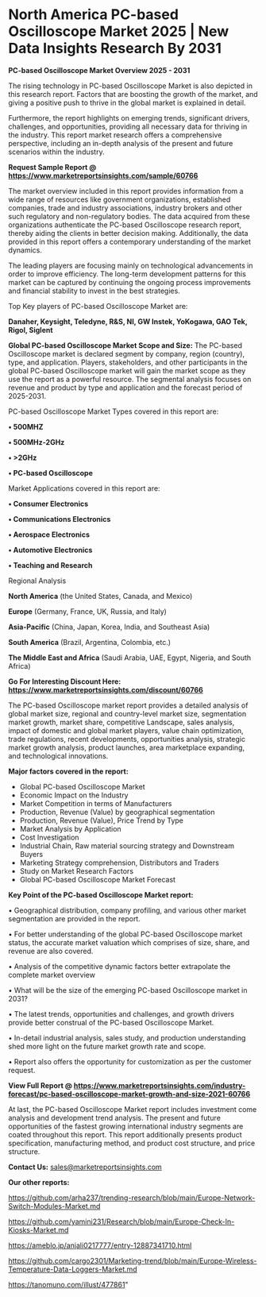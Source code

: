 # North America PC-based Oscilloscope Market 2025 | New Data Insights Research By 2031

<Strong> PC-based Oscilloscope Market Overview 2025 - 2031</strong>

The rising technology in PC-based Oscilloscope Market is also depicted in this research report. Factors that are boosting the growth of the market, and giving a positive push to thrive in the global market is explained in detail.

Furthermore, the report highlights on emerging trends, significant drivers, challenges, and opportunities, providing all necessary data for thriving in the industry. This report market research offers a comprehensive perspective, including an in-depth analysis of the present and future scenarios within the industry.

<strong>Request Sample Report @ <a href=https://www.marketreportsinsights.com/sample/60766>https://www.marketreportsinsights.com/sample/60766</a></strong>

The market overview included in this report provides information from a wide range of resources like government organizations, established companies, trade and industry associations, industry brokers and other such regulatory and non-regulatory bodies. The data acquired from these organizations authenticate the PC-based Oscilloscope research report, thereby aiding the clients in better decision making. Additionally, the data provided in this report offers a contemporary understanding of the market dynamics.

The leading players are focusing mainly on technological advancements in order to improve efficiency. The long-term development patterns for this market can be captured by continuing the ongoing process improvements and financial stability to invest in the best strategies.

Top Key players of PC-based Oscilloscope Market are:

<strong>Danaher, Keysight, Teledyne, R&S, NI, GW Instek, YoKogawa, GAO Tek, Rigol, Siglent</strong>

<strong><b>Global PC-based Oscilloscope Market Scope and Size:</b></strong>
The PC-based Oscilloscope market is declared segment by company, region (country), type, and application. Players, stakeholders, and other participants in the global PC-based Oscilloscope market will gain the market scope as they use the report as a powerful resource. The segmental analysis focuses on revenue and product by type and application and the forecast period of 2025-2031.

PC-based Oscilloscope Market Types covered in this report are:

<strong>• 500MHZ

• 500MHz-2GHz

• >2GHz

• PC-based Oscilloscope</strong>

Market Applications covered in this report are:

<strong>• Consumer Electronics

• Communications Electronics

• Aerospace Electronics

• Automotive Electronics

• Teaching and Research</strong> 

Regional Analysis

<strong>North America</strong> (the United States, Canada, and Mexico)

<strong>Europe</strong> (Germany, France, UK, Russia, and Italy)

<strong>Asia-Pacific</strong> (China, Japan, Korea, India, and Southeast Asia)

<strong>South America</strong> (Brazil, Argentina, Colombia, etc.)

<strong>The Middle East and Africa</strong> (Saudi Arabia, UAE, Egypt, Nigeria, and South Africa)

<strong>Go For Interesting Discount Here: <a href=https://www.marketreportsinsights.com/discount/60766>https://www.marketreportsinsights.com/discount/60766</a></strong>

The PC-based Oscilloscope market report provides a detailed analysis of global market size, regional and country-level market size, segmentation market growth, market share, competitive Landscape, sales analysis, impact of domestic and global market players, value chain optimization, trade regulations, recent developments, opportunities analysis, strategic market growth analysis, product launches, area marketplace expanding, and technological innovations.

<strong><b>Major factors covered in the report:</b></strong>
<ul>
  <li>Global PC-based Oscilloscope Market </li>
  <li>Economic Impact on the Industry</li>
  <li>Market Competition in terms of Manufacturers</li>
  <li>Production, Revenue (Value) by geographical segmentation</li>
  <li>Production, Revenue (Value), Price Trend by Type</li>
  <li>Market Analysis by Application</li>
  <li>Cost Investigation</li>
  <li>Industrial Chain, Raw material sourcing strategy and Downstream Buyers</li>
  <li>Marketing Strategy comprehension, Distributors and Traders</li>
  <li>Study on Market Research Factors</li>
  <li>Global PC-based Oscilloscope Market Forecast</li>
</ul>

<strong><b>Key Point of the PC-based Oscilloscope Market report:</b></strong>

• Geographical distribution, company profiling, and various other market segmentation are provided in the report.

• For better understanding of the global PC-based Oscilloscope market status, the accurate market valuation which comprises of size, share, and revenue are also covered.

• Analysis of the competitive dynamic factors better extrapolate the complete market overview

• What will be the size of the emerging PC-based Oscilloscope market in 2031?

• The latest trends, opportunities and challenges, and growth drivers provide better construal of the PC-based Oscilloscope Market.

• In-detail industrial analysis, sales study, and production understanding shed more light on the future market growth rate and scope.

• Report also offers the opportunity for customization as per the customer request.

<strong><b>View Full Report @ <a href=https://www.marketreportsinsights.com/industry-forecast/pc-based-oscilloscope-market-growth-and-size-2021-60766>https://www.marketreportsinsights.com/industry-forecast/pc-based-oscilloscope-market-growth-and-size-2021-60766</a></b></strong>


At last, the PC-based Oscilloscope Market report includes investment come analysis and development trend analysis. The present and future opportunities of the fastest growing international industry segments are coated throughout this report. This report additionally presents product specification, manufacturing method, and product cost structure, and price structure.

<strong>Contact Us:</strong>
sales@marketreportsinsights.com

<strong>Our other reports:</strong>

<a href=https://github.com/arha237/trending-research/blob/main/Europe-Network-Switch-Modules-Market.md>https://github.com/arha237/trending-research/blob/main/Europe-Network-Switch-Modules-Market.md</a>

<a href=https://github.com/yamini231/Research/blob/main/Europe-Check-In-Kiosks-Market.md>https://github.com/yamini231/Research/blob/main/Europe-Check-In-Kiosks-Market.md</a>

<a href=https://ameblo.jp/anjali0217777/entry-12887341710.html>https://ameblo.jp/anjali0217777/entry-12887341710.html</a>

<a href=https://github.com/cargo2301/Marketing-trend/blob/main/Europe-Wireless-Temperature-Data-Loggers-Market.md>https://github.com/cargo2301/Marketing-trend/blob/main/Europe-Wireless-Temperature-Data-Loggers-Market.md</a>

<a href=https://tanomuno.com/illust/477861>https://tanomuno.com/illust/477861</a>"
